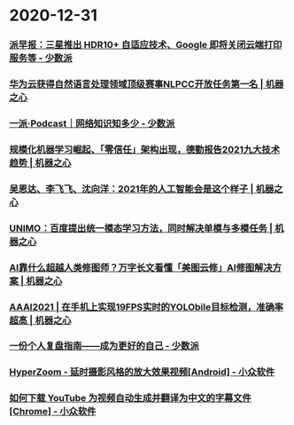 
# 2020-12-31

### [派早报：三星推出 HDR10+ 自适应技术、Google 即将关闭云端打印服务等 - 少数派](https://sspai.com/post/64316)

### [华为云获得自然语言处理领域顶级赛事NLPCC开放任务第一名 | 机器之心](https://www.jiqizhixin.com/articles/2020-12-31)

### [一派·Podcast｜网络知识知多少 - 少数派](https://sspai.com/post/64317)

### [规模化机器学习崛起、「零信任」架构出现，德勤报告2021九大技术趋势 | 机器之心](https://www.jiqizhixin.com/articles/2020-12-31-6)

### [吴恩达、李飞飞、沈向洋：2021年的人工智能会是这个样子 | 机器之心](https://www.jiqizhixin.com/articles/2020-12-31-5)

### [UNIMO：百度提出统一模态学习方法，同时解决单模与多模任务 | 机器之心](https://www.jiqizhixin.com/articles/2020-12-31-4)

### [AI靠什么超越人类修图师？万字长文看懂「美图云修」AI修图解决方案 | 机器之心](https://www.jiqizhixin.com/articles/2020-12-31-3)

### [AAAI2021 | 在手机上实现19FPS实时的YOLObile目标检测，准确率超高 | 机器之心](https://www.jiqizhixin.com/articles/2020-12-31-2)

### [一份个人复盘指南——成为更好的自己 - 少数派](https://sspai.com/post/64294)

### [HyperZoom - 延时摄影风格的放大效果视频[Android] - 小众软件](https://www.appinn.com/hyperzoom-for-android/)

### [如何下载 YouTube 为视频自动生成并翻译为中文的字幕文件[Chrome] - 小众软件](https://www.appinn.com/download-automatically-generated-chinese-subtitles-from-youtube/)